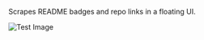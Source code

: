 Scrapes README badges and repo links in a floating UI.


![Test Image](https://i.ibb.co/LzJxh4qL/testing.png)
